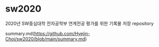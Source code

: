 # sw2020
2020년 SW중심대학 전자공학부 연계전공 평가를 위한 기록물 저장 repository

summary.md(https://github.com/Hyejin-Choi/sw2020/blob/main/summary.md)




